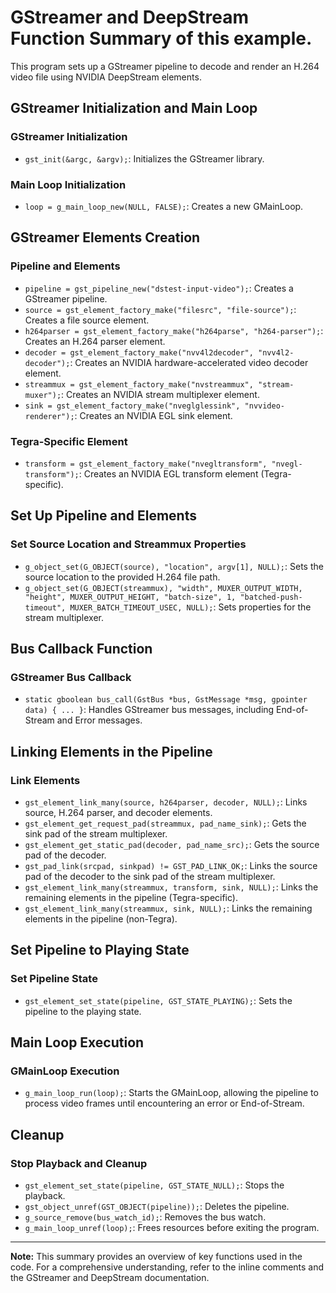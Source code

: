 
# GStreamer and DeepStream Function Summary of this example.

This program sets up a GStreamer pipeline to decode and render an H.264 video file using NVIDIA DeepStream elements.

## GStreamer Initialization and Main Loop

### GStreamer Initialization
- `gst_init(&argc, &argv);`: Initializes the GStreamer library.

### Main Loop Initialization
- `loop = g_main_loop_new(NULL, FALSE);`: Creates a new GMainLoop.

## GStreamer Elements Creation

### Pipeline and Elements
- `pipeline = gst_pipeline_new("dstest-input-video");`: Creates a GStreamer pipeline.
- `source = gst_element_factory_make("filesrc", "file-source");`: Creates a file source element.
- `h264parser = gst_element_factory_make("h264parse", "h264-parser");`: Creates an H.264 parser element.
- `decoder = gst_element_factory_make("nvv4l2decoder", "nvv4l2-decoder");`: Creates an NVIDIA hardware-accelerated video decoder element.
- `streammux = gst_element_factory_make("nvstreammux", "stream-muxer");`: Creates an NVIDIA stream multiplexer element.
- `sink = gst_element_factory_make("nveglglessink", "nvvideo-renderer");`: Creates an NVIDIA EGL sink element.

### Tegra-Specific Element
- `transform = gst_element_factory_make("nvegltransform", "nvegl-transform");`: Creates an NVIDIA EGL transform element (Tegra-specific).

## Set Up Pipeline and Elements

### Set Source Location and Streammux Properties
- `g_object_set(G_OBJECT(source), "location", argv[1], NULL);`: Sets the source location to the provided H.264 file path.
- `g_object_set(G_OBJECT(streammux), "width", MUXER_OUTPUT_WIDTH, "height", MUXER_OUTPUT_HEIGHT, "batch-size", 1, "batched-push-timeout", MUXER_BATCH_TIMEOUT_USEC, NULL);`: Sets properties for the stream multiplexer.

## Bus Callback Function

### GStreamer Bus Callback
- `static gboolean bus_call(GstBus *bus, GstMessage *msg, gpointer data) { ... }`: Handles GStreamer bus messages, including End-of-Stream and Error messages.

## Linking Elements in the Pipeline

### Link Elements
- `gst_element_link_many(source, h264parser, decoder, NULL);`: Links source, H.264 parser, and decoder elements.
- `gst_element_get_request_pad(streammux, pad_name_sink);`: Gets the sink pad of the stream multiplexer.
- `gst_element_get_static_pad(decoder, pad_name_src);`: Gets the source pad of the decoder.
- `gst_pad_link(srcpad, sinkpad) != GST_PAD_LINK_OK;`: Links the source pad of the decoder to the sink pad of the stream multiplexer.
- `gst_element_link_many(streammux, transform, sink, NULL);`: Links the remaining elements in the pipeline (Tegra-specific).
- `gst_element_link_many(streammux, sink, NULL);`: Links the remaining elements in the pipeline (non-Tegra).

## Set Pipeline to Playing State

### Set Pipeline State
- `gst_element_set_state(pipeline, GST_STATE_PLAYING);`: Sets the pipeline to the playing state.

## Main Loop Execution

### GMainLoop Execution
- `g_main_loop_run(loop);`: Starts the GMainLoop, allowing the pipeline to process video frames until encountering an error or End-of-Stream.

## Cleanup

### Stop Playback and Cleanup
- `gst_element_set_state(pipeline, GST_STATE_NULL);`: Stops the playback.
- `gst_object_unref(GST_OBJECT(pipeline));`: Deletes the pipeline.
- `g_source_remove(bus_watch_id);`: Removes the bus watch.
- `g_main_loop_unref(loop);`: Frees resources before exiting the program.

---

**Note:** This summary provides an overview of key functions used in the code. For a comprehensive understanding, refer to the inline comments and the GStreamer and DeepStream documentation.
